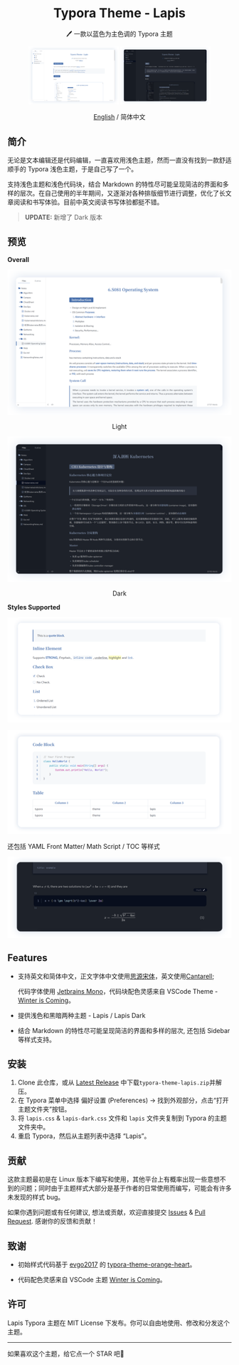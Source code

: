 <h1 align="center">Typora Theme - Lapis</h1>
<p align="center">🖊️ 一款以蓝色为主色调的 Typora 主题</p>
<div align="center">
<div>
<img src="imgs/2.png" width="40%" />
<img src="imgs/1.png" width="40%" />
</div>
</div>
<p align="center"><a href="https://github.com/YiNNx/typora-theme-lapis/blob/master/README.md">English</a> / 简体中文</p>


## 简介

无论是文本编辑还是代码编辑，一直喜欢用浅色主题，然而一直没有找到一款舒适顺手的 Typora 浅色主题，于是自己写了一个。

支持浅色主题和浅色代码块，结合 Markdown 的特性尽可能呈现简洁的界面和多样的层次。在自己使用的半年期间，又逐渐对各种排版细节进行调整，优化了长文章阅读和书写体验。目前中英文阅读书写体验都挺不错。

> **UPDATE:** 新增了 Dark 版本

## 预览

**Overall**

![image](imgs/3.png)

<div align="center">Light</div>

![image](imgs/4.png)

<div align="center">Dark</div>

**Styles Supported**

![image](imgs/7.png)

![image](imgs/5.png)

还包括 YAML Front Matter/ Math Script / TOC 等样式

![image](imgs/6.png)

## Features

- 支持英文和简体中文，正文字体中文使用[思源宋体](https://source.typekit.com/source-han-serif/cn/)，英文使用[Cantarell](https://fonts.google.com/specimen/Cantarell); 

  代码字体使用 [Jetbrains Mono](https://www.jetbrains.com/lp/mono/)，代码块配色灵感来自 VSCode Theme - [Winter is Coming](https://vscodethemes.com/e/johnpapa.winteriscoming/winter-is-coming-light-no-italics)。

- 提供浅色和黑暗两种主题 - Lapis / Lapis Dark

- 结合 Markdown 的特性尽可能呈现简洁的界面和多样的层次, 还包括 Sidebar 等样式支持。

## 安装

1. Clone 此仓库，或从 [Latest Release](https://github.com/YiNNx/typora-theme-lapis/releases/latest) 中下载`typora-theme-lapis.zip`并解压。
2. 在 Typora 菜单中选择 偏好设置 (Preferences) -> 找到外观部分，点击“打开主题文件夹”按钮。
3. 将 `lapis.css` & `lapis-dark.css` 文件和 `lapis` 文件夹复制到 Typora 的主题文件夹中。
4. 重启 Typora，然后从主题列表中选择 “Lapis”。

## 贡献

这款主题最初是在 Linux 版本下编写和使用，其他平台上有概率出现一些意想不到的问题；同时由于主题样式大部分是基于作者的日常使用而编写，可能会有许多未发现的样式 bug。

如果你遇到问题或有任何建议, 想法或贡献，欢迎直接提交 [Issues](https://github.com/yinnx/typora-theme-lapis/issues) & [Pull Request](https://github.com/YiNNx/typora-theme-lapis/pulls). 感谢你的反馈和贡献！

## 致谢

- 初始样式代码基于 [evgo2017](https://github.com/evgo2017) 的 [typora-theme-orange-heart](https://github.com/evgo2017/typora-theme-orange-heart)。

- 代码配色灵感来自 VSCode 主题  [Winter is Coming](https://vscodethemes.com/e/johnpapa.winteriscoming/winter-is-coming-light-no-italics)。

## 许可

Lapis Typora 主题在 MIT License 下发布。你可以自由地使用、修改和分发这个主题。

---

如果喜欢这个主题，给它点一个 STAR 吧📘
